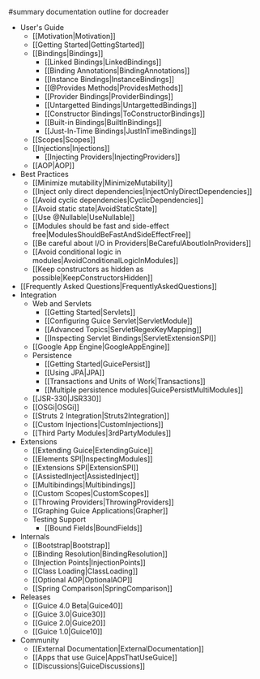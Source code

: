 #summary documentation outline for docreader
  * User's Guide
    * [[Motivation|Motivation]]
    * [[Getting Started|GettingStarted]]
    * [[Bindings|Bindings]]
      * [[Linked Bindings|LinkedBindings]]
      * [[Binding Annotations|BindingAnnotations]]
      * [[Instance Bindings|InstanceBindings]]
      * [[@Provides Methods|ProvidesMethods]]
      * [[Provider Bindings|ProviderBindings]]
      * [[Untargetted Bindings|UntargettedBindings]]
      * [[Constructor Bindings|ToConstructorBindings]]
      * [[Built-in Bindings|BuiltInBindings]]
      * [[Just-In-Time Bindings|JustInTimeBindings]]
    * [[Scopes|Scopes]]
    * [[Injections|Injections]]
      *  [[Injecting Providers|InjectingProviders]]
    * [[AOP|AOP]]
  * Best Practices
    * [[Minimize mutability|MinimizeMutability]]
    * [[Inject only direct dependencies|InjectOnlyDirectDependencies]]
    * [[Avoid cyclic dependencies|CyclicDependencies]]
    * [[Avoid static state|AvoidStaticState]]
    * [[Use @Nullable|UseNullable]]
    * [[Modules should be fast and side-effect free|ModulesShouldBeFastAndSideEffectFree]]
    * [[Be careful about I/O in Providers|BeCarefulAboutIoInProviders]]
    * [[Avoid conditional logic in modules|AvoidConditionalLogicInModules]]
    * [[Keep constructors as hidden as possible|KeepConstructorsHidden]]
  * [[Frequently Asked Questions|FrequentlyAskedQuestions]]
  * Integration
    * Web and Servlets
      * [[Getting Started|Servlets]]
      * [[Configuring Guice Servlet|ServletModule]]
      * [[Advanced Topics|ServletRegexKeyMapping]]
      * [[Inspecting Servlet Bindings|ServletExtensionSPI]]
    * [[Google App Engine|GoogleAppEngine]]
    * Persistence
      * [[Getting Started|GuicePersist]]
      * [[Using JPA|JPA]]
      * [[Transactions and Units of Work|Transactions]]
      * [[Multiple persistence modules|GuicePersistMultiModules]]
    * [[JSR-330|JSR330]]
    * [[OSGi|OSGi]]
    * [[Struts 2 Integration|Struts2Integration]]
    * [[Custom Injections|CustomInjections]]
    * [[Third Party Modules|3rdPartyModules]]
  * Extensions
    * [[Extending Guice|ExtendingGuice]]
    * [[Elements SPI|InspectingModules]]
    * [[Extensions SPI|ExtensionSPI]]
    * [[AssistedInject|AssistedInject]]
    * [[Multibindings|Multibindings]]
    * [[Custom Scopes|CustomScopes]]
    * [[Throwing Providers|ThrowingProviders]]
    * [[Graphing Guice Applications|Grapher]]
    * Testing Support
      * [[Bound Fields|BoundFields]]
  * Internals
    * [[Bootstrap|Bootstrap]]
    * [[Binding Resolution|BindingResolution]]
    * [[Injection Points|InjectionPoints]]
    * [[Class Loading|ClassLoading]]
    * [[Optional AOP|OptionalAOP]]
    * [[Spring Comparison|SpringComparison]]
  * Releases
    * [[Guice 4.0 Beta|Guice40]]
    * [[Guice 3.0|Guice30]]
    * [[Guice 2.0|Guice20]]
    * [[Guice 1.0|Guice10]]
  * Community
    * [[External Documentation|ExternalDocumentation]]
    * [[Apps that use Guice|AppsThatUseGuice]]
    * [[Discussions|GuiceDiscussions]]